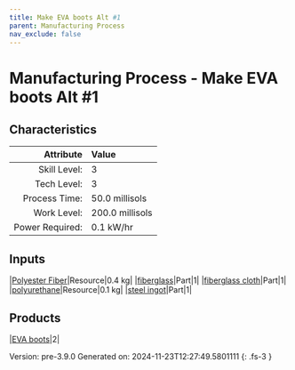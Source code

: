 ```yaml
---
title: Make EVA boots Alt #1
parent: Manufacturing Process
nav_exclude: false
---
```

# Manufacturing Process - Make EVA boots Alt #1


## Characteristics

| Attribute      | Value |
|--------:|:------|
|Skill Level:|3|
|Tech Level:|3|
|Process Time:|50.0 millisols|
|Work Level:|200.0 millisols|
|Power Required:|0.1 kW/hr|

## Inputs

|[Polyester Fiber](../resource/polyester-fiber.html)|Resource|0.4 kg|
|[fiberglass](../part/fiberglass.html)|Part|1|
|[fiberglass cloth](../part/fiberglass-cloth.html)|Part|1|
|[polyurethane](../resource/polyurethane.html)|Resource|0.1 kg|
|[steel ingot](../part/steel-ingot.html)|Part|1|

## Products

|[EVA boots](../part/eva-boots.html)|2|


Version: pre-3.9.0 Generated on: 2024-11-23T12:27:49.5801111
{: .fs-3 }

